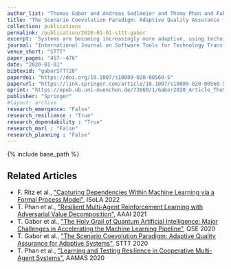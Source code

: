 ```yaml
---
author_list: "Thomas Gabor and Andreas Sedlmeier and Thomy Phan and Fabian Ritz and Marie Kiermeier and Lenz Belzner and Bernhard Kempter and Cornel Klein and Horst Sauer and Reiner Schmid and Jan Wieghardt and Marc Zeller and Claudia Linnhoff-Popien"
title: "The Scenario Coevolution Paradigm: Adaptive Quality Assurance for Adaptive Systems"
collection: publications
permalink: /publication/2020-01-01-sttt-gabor
excerpt: 'Systems are becoming increasingly more adaptive, using techniques like machine learning to enhance their behavior on their own rather than only through human developers programming them. We analyze the impact the advent of these new techniques has on the discipline of rigorous software engineering, especially on the issue of quality assurance. To this end, we provide a general description of the processes related to machine learning and embed them into a formal framework for the analysis of adaptivity, recognizing that to test an adaptive system a new approach to adaptive testing is necessary. We introduce scenario coevolution as a design pattern describing how system and test can work as antagonists in the process of software evolution. While the general pattern applies to large-scale processes (including human developers further augmenting the system), we show all techniques on a smaller-scale example of an agent navigating a simple smart factory. We point out new aspects in software engineering for adaptive systems that may be tackled naturally using scenario coevolution. This work is a substantially extended take on Gabor et al. (International symposium on leveraging applications of formal methods, Springer, pp 137–154, 2018)'
journal: "International Journal on Software Tools for Technology Transfer"
venue_short: "STTT"
paper_pages: "457--476"
date: "2020-01-01"
bibtexid: "gaborSTTT20"
paperdoi: "https://doi.org/10.1007/s10009-020-00560-5"
paperurl: "https://link.springer.com/article/10.1007/s10009-020-00560-5"
eprint: "https://epub.ub.uni-muenchen.de/73060/1/Gabor2020_Article_TheScenarioCoevolutionParadigm.pdf"
publisher: "Springer"
#layout: archive
research_emergence: "False"
research_resilience : "True"
research_dependability : "True"
research_marl : "False"
research_planning : "False"
---
```


{% include base_path %}

## Related Articles
- F. Ritz et al., ["Capturing Dependencies Within Machine Learning via a Formal Process Model"](https://thomyphan.github.io/publication/2022-10-01-isola-ritz), ISoLA 2022
- T. Phan et al., ["Resilient Multi-Agent Reinforcement Learning with Adversarial Value Decomposition"](https://thomyphan.github.io/publication/2021-02-01-aaai-phan), AAAI 2021
- T. Gabor et al., ["The Holy Grail of Quantum Artificial Intelligence: Major Challenges in Accelerating the Machine Learning Pipeline"](https://thomyphan.github.io/publication/2020-08-01-qse-gabor), QSE 2020
- T. Gabor et al., ["The Scenario Coevolution Paradigm: Adaptive Quality Assurance for Adaptive Systems"](https://thomyphan.github.io/publication/2020-01-01-sttt-gabor), STTT 2020
- T. Phan et al., ["Learning and Testing Resilience in Cooperative Multi-Agent Systems"](https://thomyphan.github.io/publication/2020-05-01-aamas-phan), AAMAS 2020
